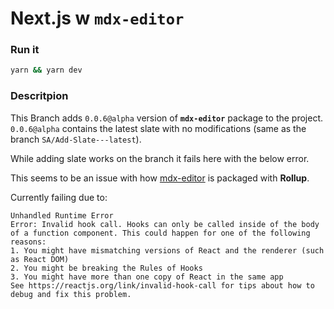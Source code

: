 # Next.js w **`mdx-editor`**

### **Run it**

```bash
yarn && yarn dev
```

### **Descritpion**
This Branch adds `0.0.6@alpha` version of **`mdx-editor`** package to the project. `0.0.6@alpha` contains the latest slate with no modifications (same as the branch `SA/Add-Slate---latest`).

While adding slate works on the branch it fails here with the below error.

This seems to be an issue with how [mdx-editor](https://github.com/ijsto/mdx-editor) is packaged with **Rollup**.

Currently failing due to:

```
Unhandled Runtime Error
Error: Invalid hook call. Hooks can only be called inside of the body of a function component. This could happen for one of the following reasons:
1. You might have mismatching versions of React and the renderer (such as React DOM)
2. You might be breaking the Rules of Hooks
3. You might have more than one copy of React in the same app
See https://reactjs.org/link/invalid-hook-call for tips about how to debug and fix this problem.
```
